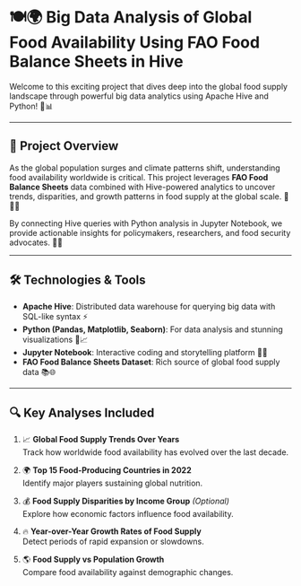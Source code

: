 # 🍽️🌍 Big Data Analysis of Global Food Availability Using FAO Food Balance Sheets in Hive

Welcome to this exciting project that dives deep into the global food supply landscape through powerful big data analytics using Apache Hive and Python! 🚀📊

---

## 🚀 Project Overview

As the global population surges and climate patterns shift, understanding food availability worldwide is critical. This project leverages **FAO Food Balance Sheets** data combined with Hive-powered analytics to uncover trends, disparities, and growth patterns in food supply at the global scale. 🌾🍅🥕

By connecting Hive queries with Python analysis in Jupyter Notebook, we provide actionable insights for policymakers, researchers, and food security advocates. 🎯🤝

---

## 🛠️ Technologies & Tools

- **Apache Hive**: Distributed data warehouse for querying big data with SQL-like syntax ⚡
- **Python (Pandas, Matplotlib, Seaborn)**: For data analysis and stunning visualizations 🐍📈
- **Jupyter Notebook**: Interactive coding and storytelling platform 📝✨
- **FAO Food Balance Sheets Dataset**: Rich source of global food supply data 📚🌐

---

## 🔍 Key Analyses Included

1. 📈 **Global Food Supply Trends Over Years**  
   Track how worldwide food availability has evolved over the last decade.

2. 🌍 **Top 15 Food-Producing Countries in 2022**  
   Identify major players sustaining global nutrition.

3. 💰 **Food Supply Disparities by Income Group** *(Optional)*  
   Explore how economic factors influence food availability.

4. 🔥 **Year-over-Year Growth Rates of Food Supply**  
   Detect periods of rapid expansion or slowdowns.

5. 🌎 **Food Supply vs Population Growth**  
   Compare food availability against demographic changes.
